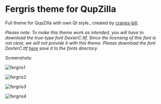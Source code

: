 Fergris theme for QupZilla
========================

Full theme for QupZilla with own Qt style., created by [cranes-bill](https://github.com/cranes-bill).

*Please note: To make this theme work as intended, you will have to download the true-type font DexterC.ttf. Since the licensing of this font is not clear, we will not provide it with this theme. Please download the font DexterC.ttf [here](http://www.azfonts.net/load_font/dexterc.html) save it to the fonts directory.*

Screenshots:<br>


![fergris1](https://cloud.githubusercontent.com/assets/5161278/5666119/febb6fde-9765-11e4-8aee-958658c77886.png)

![fergris2](https://cloud.githubusercontent.com/assets/5161278/5666123/04f08c7c-9766-11e4-8b29-7cd2301a1aef.png)

![fergris3](https://cloud.githubusercontent.com/assets/5161278/5666126/085ae876-9766-11e4-8f76-982387f3cb5c.png)

![fergris4](https://cloud.githubusercontent.com/assets/5161278/5666133/0c601f18-9766-11e4-9ef6-27037cb441bc.png)

